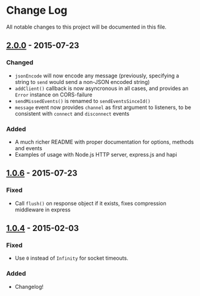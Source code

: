 # Change Log
All notable changes to this project will be documented in this file.

## [2.0.0] - 2015-07-23
### Changed
- `jsonEncode` will now encode any message (previously, specifying a string to `send` would send a non-JSON encoded string)
- `addClient()` callback is now asyncronous in all cases, and provides an `Error` instance on CORS-failure
- `sendMissedEvents()` is renamed to `sendEventsSinceId()`
- `message` event now provides `channel` as first argument to listeners, to be consistent with `connect` and `disconnect` events

### Added
- A much richer README with proper documentation for options, methods and events
- Examples of usage with Node.js HTTP server, express.js and hapi

## [1.0.6] - 2015-07-23
### Fixed
- Call `flush()` on response object if it exists, fixes compression middleware in express

## [1.0.4] - 2015-02-03
### Fixed
- Use `0` instead of `Infinity` for socket timeouts.

### Added
- Changelog!

[2.0.0]: https://github.com/rexxars/sse-channel/compare/1.0.6...2.0.0
[1.0.6]: https://github.com/rexxars/sse-channel/compare/1.0.4...1.0.6
[1.0.4]: https://github.com/rexxars/sse-channel/compare/1.0.3...1.0.4
